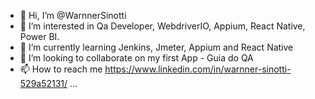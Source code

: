 - 👋 Hi, I’m @WarnnerSinotti
- 👀 I’m interested in Qa Developer, WebdriverIO, Appium, React Native, Power BI.
- 🌱 I’m currently learning Jenkins, Jmeter, Appium and React Native
- 💞️ I’m looking to collaborate on my first App - Guia do QA
- 📫 How to reach me https://www.linkedin.com/in/warnner-sinotti-529a52131/ ...

<!---
WarnnerSinotti/WarnnerSinotti is a ✨ special ✨ repository because its `README.md` (this file) appears on your GitHub profile.
You can click the Preview link to take a look at your changes.
--->
